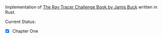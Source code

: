 Implementation of [The Ray Tracer Challenge Book by Jamis Buck](https://pragprog.com/titles/jbtracer/the-ray-tracer-challenge/) written in Rust.

Current Status:

- [x] Chapter One
